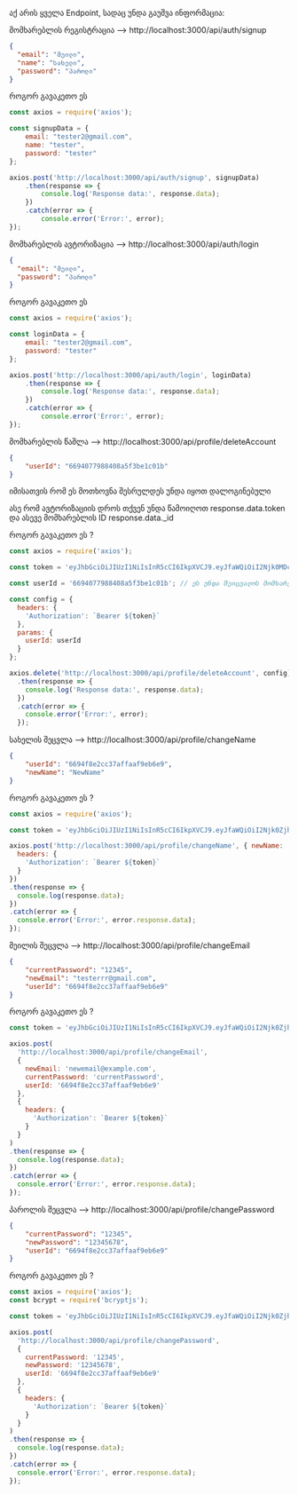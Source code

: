 აქ არის ყველა Endpoint, სადაც უნდა გაუშვა ინფორმაცია:

მომხარებლის რეგისტრაცია --> http://localhost:3000/api/auth/signup
```json
{
  "email": "მეილი",
  "name": "სახელი",
  "password": "პაროლი"
}
```

როგორ გავაკეთო ეს
```js
const axios = require('axios');

const signupData = {
    email: "tester2@gmail.com",
    name: "tester",
    password: "tester"
};

axios.post('http://localhost:3000/api/auth/signup', signupData)
    .then(response => {
        console.log('Response data:', response.data);
    })
    .catch(error => {
        console.error('Error:', error);
});
```

მომხარებლის ავტორიზაცია --> http://localhost:3000/api/auth/login
```json
{
  "email": "მეილი",
  "password": "პაროლი"
}
```

როგორ გავაკეთო ეს
```js
const axios = require('axios');

const loginData = {
    email: "tester2@gmail.com",
    password: "tester"
};

axios.post('http://localhost:3000/api/auth/login', loginData)
    .then(response => {
        console.log('Response data:', response.data);
    })
    .catch(error => {
        console.error('Error:', error);
});
```

მომხარებლის წაშლა --> http://localhost:3000/api/profile/deleteAccount
```json
{
    "userId": "6694077988408a5f3be1c01b"
}
```
იმისათვის რომ ეს მოთხოვნა შესრულდეს უნდა იყოთ დალოგინებული 

ასე რომ ავტორიზაციის დროს თქვენ უნდა წამოიღოთ response.data.token
და ასევე მომხარებლის ID response.data._id

როგორ გავაკეთო ეს ? 

```js
const axios = require('axios');

const token = 'eyJhbGciOiJIUzI1NiIsInR5cCI6IkpXVCJ9.eyJfaWQiOiI2Njk0MDc3OTg4NDA4YTVmM2JlMWMwMWIiLCJpYXQiOjE3MjA5NzkzNDAsImV4cCI6MTcyODc1NTM0MH0.QjuxQvbXwy4qcb-NGM-__ux7k1px8rIqFg1QIa-wjv0'; // ეს უნდა შეიცვალოს მომხარებლის ტოკენად

const userId = '6694077988408a5f3be1c01b'; // ეს უნდა შეიცვალოს მომხარებლის აიდად 

const config = {
  headers: {
    'Authorization': `Bearer ${token}`
  },
  params: {
    userId: userId
  }
};

axios.delete('http://localhost:3000/api/profile/deleteAccount', config)
  .then(response => {
    console.log('Response data:', response.data);
  })
  .catch(error => {
    console.error('Error:', error);
  });
```
სახელის შეცვლა --> http://localhost:3000/api/profile/changeName
```json
{
    "userId": "6694f8e2cc37affaaf9eb6e9",
    "newName": "NewName"
}
```

როგორ გავაკეთო ეს ? 

```js
const axios = require('axios');

const token = 'eyJhbGciOiJIUzI1NiIsInR5cCI6IkpXVCJ9.eyJfaWQiOiI2Njk0ZjhlMmNjMzdhZmZhYWY5ZWI2ZTkiLCJpYXQiOjE3MjEwMzkwNzQsImV4cCI6MTcyODgxNTA3NH0.f8iqaBNGef6vZ8y2UTcuXbJahIOITS4ZfSgtmcA_BEg';

axios.post('http://localhost:3000/api/profile/changeName', { newName: 'New Name', userId: '6694f8e2cc37affaaf9eb6e9' }, {
  headers: {
    'Authorization': `Bearer ${token}`
  }
})
.then(response => {
  console.log(response.data); 
})
.catch(error => {
  console.error('Error:', error.response.data); 
});
```

მეილის შეცვლა --> http://localhost:3000/api/profile/changeEmail

```json
{
    "currentPassword": "12345",
    "newEmail": "testerrr@gmail.com",
    "userId": "6694f8e2cc37affaaf9eb6e9"
}
```

როგორ გავაკეთო ეს ? 

```js
const token = 'eyJhbGciOiJIUzI1NiIsInR5cCI6IkpXVCJ9.eyJfaWQiOiI2Njk0ZjhlMmNjMzdhZmZhYWY5ZWI2ZTkiLCJpYXQiOjE3MjEwMzkwNzQsImV4cCI6MTcyODgxNTA3NH0.f8iqaBNGef6vZ8y2UTcuXbJahIOITS4ZfSgtmcA_BEg';

axios.post(
  'http://localhost:3000/api/profile/changeEmail',
  {
    newEmail: 'newemail@example.com',
    currentPassword: 'currentPassword',
    userId: '6694f8e2cc37affaaf9eb6e9' 
  },
  {
    headers: {
      'Authorization': `Bearer ${token}`
    }
  }
)
.then(response => {
  console.log(response.data); 
})
.catch(error => {
  console.error('Error:', error.response.data); 
});
```

პაროლის შეცვლა --> http://localhost:3000/api/profile/changePassword

```json
{
    "currentPassword": "12345",
    "newPassword": "12345678",
    "userId": "6694f8e2cc37affaaf9eb6e9"
}
```

როგორ გავაკეთო ეს ?

```js
const axios = require('axios');
const bcrypt = require('bcryptjs'); 

const token = 'eyJhbGciOiJIUzI1NiIsInR5cCI6IkpXVCJ9.eyJfaWQiOiI2Njk0ZjhlMmNjMzdhZmZhYWY5ZWI2ZTkiLCJpYXQiOjE3MjEwMzkwNzQsImV4cCI6MTcyODgxNTA3NH0.f8iqaBNGef6vZ8y2UTcuXbJahIOITS4ZfSgtmcA_BEg';

axios.post(
  'http://localhost:3000/api/profile/changePassword',
  {
    currentPassword: '12345',
    newPassword: '12345678',
    userId: '6694f8e2cc37affaaf9eb6e9'
  },
  {
    headers: {
      'Authorization': `Bearer ${token}`
    }
  }
)
.then(response => {
  console.log(response.data); 
})
.catch(error => {
  console.error('Error:', error.response.data); 
});
```


